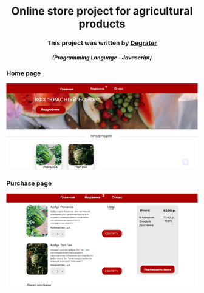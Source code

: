 <h1 align="center">Online store project for agricultural products</h1>
<h3 align="center">This project was written by <a target="_blank" href="https://github.com/Degrater">Degrater</a></h3>
<h5 align="center">(Programming Language - Javascript)</h5>
<h3>Home page</h3>
<img src="https://github.com/Degrater/webapps_farm-master/blob/main/public/site.png" >
<h3>Purchase page</h3>
<img src="https://github.com/Degrater/webapps_farm-master/blob/main/public/ggg.png" >


